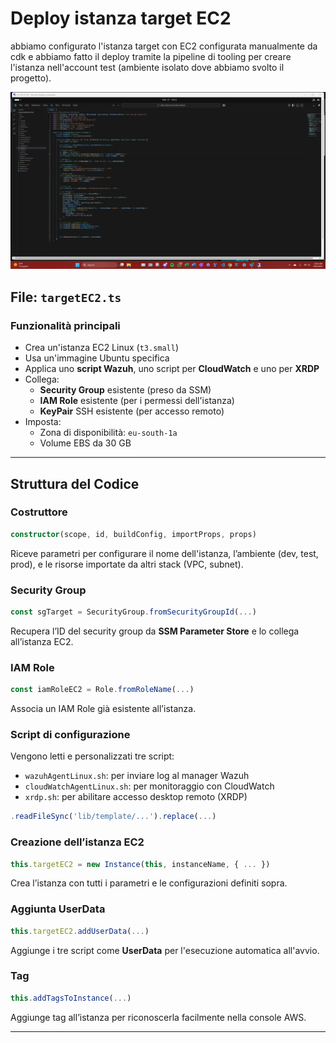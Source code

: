 # Deploy istanza target EC2 

abbiamo configurato l'istanza target con EC2 configurata manualmente da cdk e abbiamo fatto il deploy tramite la pipeline di tooling per creare l'istanza nell'account test (ambiente isolato dove abbiamo svolto il progetto).

<img src="./immagini/cdk.png" alt="Logo" width="700"/>


## File: `targetEC2.ts`

### Funzionalità principali

- Crea un'istanza EC2 Linux (`t3.small`)
- Usa un'immagine Ubuntu specifica
- Applica uno **script Wazuh**, uno script per **CloudWatch** e uno per **XRDP**
- Collega:
  - **Security Group** esistente (preso da SSM)
  - **IAM Role** esistente (per i permessi dell'istanza)
  - **KeyPair** SSH esistente (per accesso remoto)
- Imposta:
  - Zona di disponibilità: `eu-south-1a`
  - Volume EBS da 30 GB

---

##  Struttura del Codice

### Costruttore

```ts
constructor(scope, id, buildConfig, importProps, props)
```

Riceve parametri per configurare il nome dell'istanza, l’ambiente (dev, test, prod), e le risorse importate da altri stack (VPC, subnet).

### Security Group

```ts
const sgTarget = SecurityGroup.fromSecurityGroupId(...)
```

Recupera l’ID del security group da **SSM Parameter Store** e lo collega all’istanza EC2.

### IAM Role

```ts
const iamRoleEC2 = Role.fromRoleName(...)
```

Associa un IAM Role già esistente all’istanza.

### Script di configurazione

Vengono letti e personalizzati tre script:
- `wazuhAgentLinux.sh`: per inviare log al manager Wazuh
- `cloudWatchAgentLinux.sh`: per monitoraggio con CloudWatch
- `xrdp.sh`: per abilitare accesso desktop remoto (XRDP)

```ts
.readFileSync('lib/template/...').replace(...)
```

### Creazione dell’istanza EC2

```ts
this.targetEC2 = new Instance(this, instanceName, { ... })
```

Crea l’istanza con tutti i parametri e le configurazioni definiti sopra.

### Aggiunta UserData

```ts
this.targetEC2.addUserData(...)
```

Aggiunge i tre script come **UserData** per l'esecuzione automatica all'avvio.

### Tag

```ts
this.addTagsToInstance(...)
```

Aggiunge tag all’istanza per riconoscerla facilmente nella console AWS.

---


